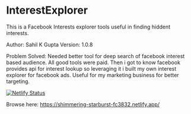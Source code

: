 # InterestExplorer

This is a Facebook Interests explorer tools useful in finding hiddent interests.

Author: Sahil K Gupta
Version: 1.0.8

Problem Solved: 
    Needed better tool for deep search of facebook interest based audience. All good tools were paid.
    Then i got to know facebook provides api for interest lookup so leveraging it i built my own
    interest explorer for facebook ads. Useful for my marketing business for better targeting.

[![Netlify Status](https://api.netlify.com/api/v1/badges/9429d7f1-e0c5-48f4-a08e-396895a53f5c/deploy-status)](https://app.netlify.com/sites/shimmering-starburst-fc3832/deploys)

Browse here: https://shimmering-starburst-fc3832.netlify.app/
